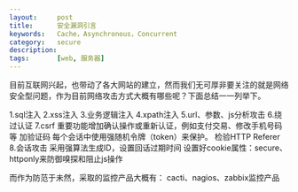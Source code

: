 ```yaml
---
layout:     post
title:      安全漏洞引言
keywords:   Cache，Asynchronous，Concurrent
category:   secure  
description: 
tags:		[web, 服务器]
---
```


目前互联网兴起，也带动了各大网站的建立，然而我们无可厚非要关注的就是网络安全型问题，作为目前网络攻击方式大概有哪些呢？下面总结一一列举下。


1.sql注入
2.xss注入
3.业务逻辑注入
4.xpath注入
5.url、参数、js分析攻击
6.绕过认证
7.csrf  重要功能增加确认操作或重新认证，例如支付交易、修改手机号码等 加验证码  每个会话中使用强随机令牌（token）来保护。 检验HTTP Referer
8.会话攻击  采用强算法生成ID，设置回话过期时间  设置好cookie属性：secure、httponly来防御嗅探和阻止js操作


而作为防范于未然，采取的监控产品大概有：
cacti、nagios、zabbix监控产品


